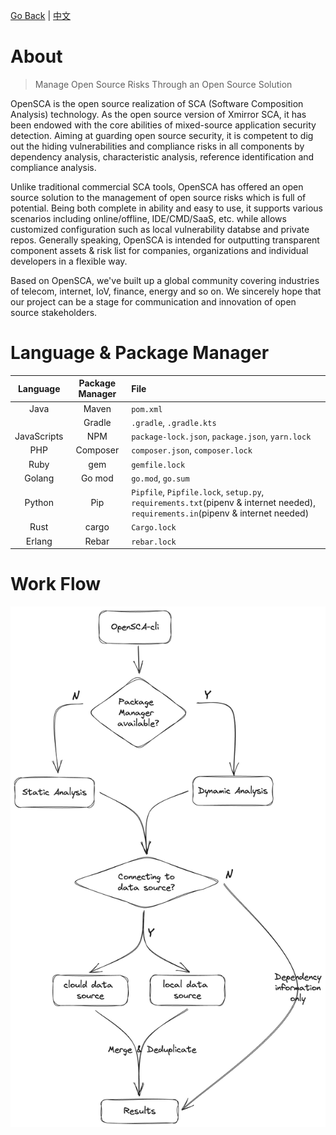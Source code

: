 [Go Back](/docs/README.md) | [中文](./About_OpenSCA-zh_CN.md)

# About 
> Manage Open Source Risks Through an Open Source Solution

OpenSCA is the open source realization of SCA (Software Composition Analysis) technology. As the open source version of Xmirror SCA, it has been endowed with the core abilities of mixed-source application security detection. Aiming at guarding open source security, it is competent to dig out the hiding vulnerabilities and compliance risks in all components by dependency analysis, characteristic analysis, reference identification and compliance analysis.

Unlike traditional commercial SCA tools, OpenSCA has offered an open source solution to the management of open source risks which is full of potential. Being both complete in ability and easy to use, it supports various scenarios including online/offline, IDE/CMD/SaaS, etc. while allows customized configuration such as local vulnerability databse and private repos. Generally speaking, OpenSCA is intended for outputting transparent component assets & risk list for companies, organizations and individual developers in a flexible way.

Based on OpenSCA, we've built up a global community covering industries of telecom, internet, IoV, finance, energy and so on. We sincerely hope that our project can be a stage for communication and innovation of open source stakeholders.

# Language & Package Manager

| Language | Package Manager | File |
| :--:| :--: | :-- |
| Java | Maven | `pom.xml` |
| | Gradle | `.gradle`, `.gradle.kts` |
| JavaScripts | NPM | `package-lock.json`, `package.json`, `yarn.lock` |
| PHP | Composer | `composer.json`, `composer.lock` |
| Ruby | gem | `gemfile.lock` |
| Golang | Go mod | `go.mod`, `go.sum` |
| Python | Pip | `Pipfile`, `Pipfile.lock`, `setup.py`, `requirements.txt`(pipenv & internet needed), `requirements.in`(pipenv & internet needed) |
| Rust | cargo | `Cargo.lock` |
| Erlang | Rebar | `rebar.lock` |

# Work Flow

![DetectionProcess](/resources/DetectionProcess.png)
